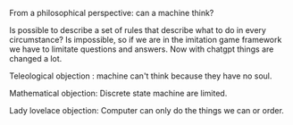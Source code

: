 
From a philosophical perspective: can a machine think?

Is possible to describe a set of rules that describe what to do in every circumstance? Is impossible, so if we are in the imitation game framework we have to limitate questions and answers. Now with chatgpt things are changed a lot.

Teleological objection : machine can't think because they have no soul.

Mathematical objection: Discrete state machine are limited.

Lady lovelace objection: Computer can only do the things we can or order.